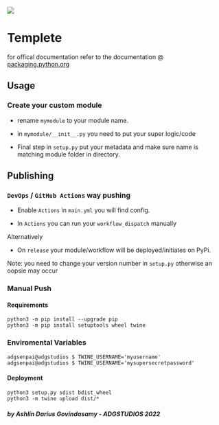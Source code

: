 ![](https://pypi.org/static/images/logo-large.6bdbb439.svg)

# Templete

for offical documentation refer to the documentation @ [packaging.python.org](https://packaging.python.org/en/latest/tutorials/packaging-projects/)


## Usage

### Create your custom module
- rename `mymodule` to your module name.
- in `mymodule/__init__.py` you need to put your super logic/code

- Final step in `setup.py` put your metadata and make sure name is matching module folder in directory.

## Publishing

### `DevOps` / `GitHub Actions` way pushing
- Enable `Actions` in `main.yml` you will find config.

- In `Actions` you can run your `workflow_dispatch` manually

Alternatively

- On `release` your module/workflow will be deployed/initiates on PyPi.

Note: you need to change your version number in `setup.py` otherwise an oopsie may occur

### Manual Push

#### Requirements
```
python3 -m pip install --upgrade pip
python3 -m pip install setuptools wheel twine  
```

### Enviromental Variables
```
adgsenpai@adgstudios $ TWINE_USERNAME='myusername'
adgsenpai@adgstudios $ TWINE_USERNAME='mysupersecretpassword'
```


#### Deployment
```
python3 setup.py sdist bdist_wheel
python3 -m twine upload dist/*  
```
 
##### by Ashlin Darius Govindasamy - ADGSTUDIOS 2022
